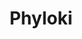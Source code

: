 ---
title: "Phyloki"
collection: tools
about: "Tool to fetch metadata for phylogenetic trees annotation"
status: "Released"
downloads: "[![Pepy Total Downloads](https://img.shields.io/pepy/dt/Phyloki?style=flat&logoColor=white&label=Downloads&color=blue)](https://pepy.tech/projects/phyloki)"
version: "[![PyPI - Version](https://img.shields.io/pypi/v/phyloki?label=PyPI&color=green)](https://pypi.org/project/phyloki/)"
logo: "<img src='/images/tools/phyloki.png' width='500px'>"
external_url: https://github.com/iliapopov17/phyloki
---
